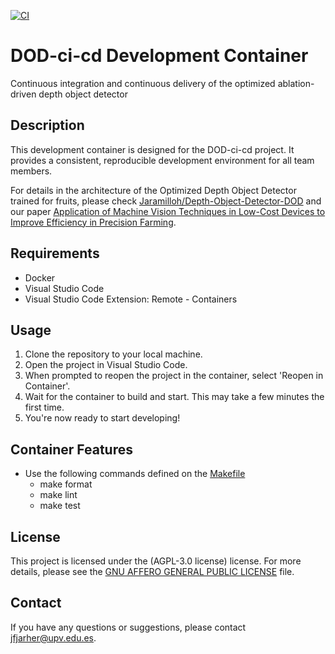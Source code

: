 [![CI](https://github.com/Jaramilloh/DOD-ci-cd/actions/workflows/cicd.yml/badge.svg?branch=main)](https://github.com/Jaramilloh/DOD-ci-cd/actions/workflows/cicd.yml)

# DOD-ci-cd Development Container

Continuous integration and continuous delivery of the optimized ablation-driven depth object detector

## Description

This development container is designed for the DOD-ci-cd project. It provides a consistent, reproducible development environment for all team members.

For details in the architecture of the Optimized Depth Object Detector trained for fruits, please check [Jaramilloh/Depth-Object-Detector-DOD](https://github.com/Jaramilloh/Depth-Object-Detector-DOD) and our paper [Application of Machine Vision Techniques in Low-Cost Devices to Improve Efficiency in Precision Farming](https://doi.org/10.3390/s24030937).

## Requirements

- Docker
- Visual Studio Code
- Visual Studio Code Extension: Remote - Containers

## Usage

1. Clone the repository to your local machine.
2. Open the project in Visual Studio Code.
3. When prompted to reopen the project in the container, select 'Reopen in Container'.
4. Wait for the container to build and start. This may take a few minutes the first time.
5. You're now ready to start developing!

## Container Features

- Use the following commands defined on the [Makefile](Makefile)
    - make format
    - make lint
    - make test

## License

This project is licensed under the (AGPL-3.0 license) license. For more details, please see the [GNU AFFERO GENERAL PUBLIC LICENSE](LICENSE) file.

## Contact

If you have any questions or suggestions, please contact jfjarher@upv.edu.es.
